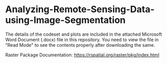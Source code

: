 # Analyzing-Remote-Sensing-Data-using-Image-Segmentation

The details of the codeset and plots are included in the attached Microsoft Word Document (.docx) file in this repository. 
You need to view the file in "Read Mode" to see the contents properly after downloading the same.

Raster Package Documentation: https://rspatial.org/raster/pkg/index.html
